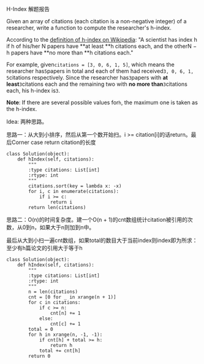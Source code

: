 H-Index 解题报告

Given an array of citations \(each citation is a non-negative integer\) of a researcher, write a function to compute the researcher's h-index.

According to the [definition of h-index on Wikipedia](https://en.wikipedia.org/wiki/H-index): "A scientist has index h if h of his/her N papers have **at least  **h citations each, and the otherN − h papers have **no more than  **h citations each."

For example, given`citations = [3, 0, 6, 1, 5]`, which means the researcher has`5`papers in total and each of them had received`3, 0, 6, 1, 5`citations respectively. Since the researcher has`3`papers with **at least**`3`citations each and the remaining two with **no more than**`3`citations each, his h-index is`3`.

**Note**: If there are several possible values for`h`, the maximum one is taken as the h-index.

Idea: 两种思路。

思路一：从大到小排序，然后从第一个数开始扫。i &gt;= citation\[i\]的话return。最后Corner case return citation的长度

```
class Solution(object):
    def hIndex(self, citations):
        """
        :type citations: List[int]
        :rtype: int
        """        
        citations.sort(key = lambda x: -x)
        for i, c in enumerate(citations):
            if i >= c:
                return i
        return len(citations)
```

思路二：O\(n\)的时间复杂度。建一个O\(n + 1\)的cnt数组统计citation被引用的次数，从0到n，如果大于n则加到n中。

最后从大到小扫一遍cnt数组，如果total的数目大于当前index则index即为所求：至少有h篇论文的引用大于等于h

```
class Solution(object):
    def hIndex(self, citations):
        """
        :type citations: List[int]
        :rtype: int
        """
        n = len(citations)
        cnt = [0 for _ in xrange(n + 1)]
        for c in citations:
            if c >= n:
                cnt[n] += 1
            else:
                cnt[c] += 1
        total = 0
        for h in xrange(n, -1, -1):
            if cnt[h] + total >= h:
                return h
            total += cnt[h]
        return 0
```



